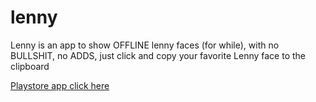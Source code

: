 # lenny

Lenny is an app to show OFFLINE lenny faces (for while), with no BULLSHIT, no ADDS, just click and copy your favorite Lenny face to the clipboard

[Playstore app click here](https://play.google.com/store/apps/details?id=com.github.leonardoxh.lenny)
